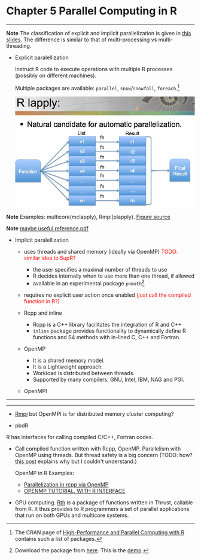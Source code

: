 # Chapter 5 Parallel Computing in R

---

**Note** The classification of explicit and implicit parallelization is given in [this slides](http://www.labs.hpe.com/research/systems-research/R-workshop/luke-talk1.pdf). The difference is similar to that of multi-processing vs multi-threading.

- Explicit paralellization

  Instruct R code to execute operations with multiple R processes (possibly on different machines).
  
  Multiple packages are available: `parallel`, `snow`/`snowfall`, `foreach`.[^R_hpc_packages]  
  
  ![](./figures/R_lapply.jpg) 
  
 **Note** Examples: multicore(mclapply), Rmpi(plapply). [Figure source](http://www.nimbios.org/tutorials/talks/Pragnesh-talk.pdf) 
 
 **Note** [maybe useful reference.pdf](http://www.labs.hpe.com/research/systems-research/R-workshop/luke-talk1.pdf) 

- Implicit paralellization
  
  * uses threads and shared memory (ideally via OpenMP) <font color='red'>TODO: similar idea to SupR?</font>
  
    + the user specifies a maximal number of threads to use
    + R decides internally when to use more than one thread, if allowed
    + available in an experimental package `pnmath`[^pnmath_archive]

  * requires no explicit user action once enabled <font color='red'>(just call the compiled function in R?)</font>

  * Rcpp and inline

    + Rcpp is a C++ library facilitates the integration of R and C++
    + `inline` package provides functionality to dynamically define R functions and S4 methods with in-lined C, C++ and Fortran.

  * OpenMP
    + It is a shared memory model.
    + It is a Lightweight approach. 
    + Workload is distributed between threads. 
    + Supported by many compilers: GNU, Intel, IBM, NAG and PGI. 

  * OpenMPI


---

[^R_hpc_packages]: The CRAN page of [High-Performance and Parallel Computing with R](https://cran.r-project.org/web/views/HighPerformanceComputing.html) contains such a list of packages.
[^pnmath_archive]: Download the package from [here](http://homepage.stat.uiowa.edu/~luke/R/experimental/). This is the [demo](https://www.olcf.ornl.gov/wp-content/uploads/2011/07/Lecture3.pdf).

---

- [Rmpi](https://bioinfomagician.wordpress.com/2013/11/25/mpi-tutorial-for-r-rmpi/) but OpenMPI is for distributed memory cluster computing?

- pbdR

R has interfaces for calling compiled C/C++, Fortran codes. 

- Call compiled function written with Rcpp, OpenMP. Parallelism with OpenMP using threads. But thread safety is a big concern (TODO: how? [this post](https://wrathematics.github.io/RparallelGuide/#r-and-thread-safety) explains why but I couldn't understand.)

  OpenMP in R Examples:

    - [Parallelization in rcpp via OpenMP](https://wbnicholson.wordpress.com/2014/07/10/parallelization-in-rcpp-via-openmp/)
    - [OPENMP TUTORIAL, WITH R INTERFACE](https://matloff.wordpress.com/2015/01/16/openmp-tutorial-with-r-interface/)

- GPU computing. [Rth](https://github.com/Rth-org/Rth) is a package of functions written in Thrust, callable from R. It thus provides to R programmers a set of parallel applications that run on both GPUs and multicore systems.